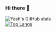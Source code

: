 ### Hi there 👋
![Yash's GitHub stats](https://github-readme-stats.vercel.app/api?username=YaSh8202&show_icons=true&theme=flag-india)<br>
[![Top Langs](https://github-readme-stats.vercel.app/api/top-langs/?username=YaSh8202&layout=compact)](https://github.com/YaSh8202/github-readme-stats)
